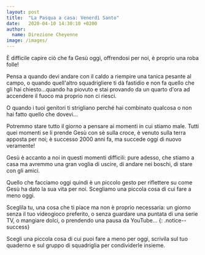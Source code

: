 ```yaml
---
layout: post
title:  "La Pasqua a casa: Venerdì Santo"
date:   2020-04-10 14:30:10 +0200
author:
  name: Direzione Cheyenne
image: /images/
---
```


È difficile capire ciò che fa Gesù oggi, offrendosi per noi, è proprio una roba folle!

Pensa a quando devi andare con il caldo a riempire una tanica pesante al campo, o quando quell'altro squadrigliere ti dà fastidio e non fa quello che gli hai chiesto...quando ha piovuto e stai provando da un quarto d'ora ad accendere il fuoco ma proprio non ci riesci.

O quando i tuoi genitori ti strigliano perché hai combinato qualcosa o non hai fatto quello che dovevi...

Potremmo stare tutto il giorno a pensare ai momenti in cui stiamo male. Tutti quei momenti se li prende Gesù con sè sulla croce, è venuto sulla terra apposta per noi; è successo 2000 anni fa, ma succede oggi di nuovo veramente!

Gesù è accanto a noi in questi momenti difficili: pure adesso, che stiamo a casa ma avremmo una gran voglia di uscire, di andare nei boschi, di stare con gli amici.

Quello che facciamo oggi quindi è un piccolo gesto per riflettere su come Gesù ha dato la sua vita per noi. Scegliamo una piccola cosa di cui fare a meno oggi.

Sceglila tu, una cosa che ti piace ma non è proprio necessaria: un giorno senza il tuo videogioco preferito, o senza guardare una puntata di una serie TV, o mangiare dolci, o prendendo una pausa da YouTube...
{: .notice--success}

Scegli una piccola cosa di cui puoi fare a meno per oggi, scrivila sul tuo quaderno e sul gruppo di squadriglia per condividerle insieme.
